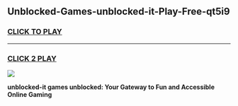 
## Unblocked-Games-unblocked-it-Play-Free-qt5i9
<h3>
<a href="https://premium76.site?title=unblocked-it&ref=23A">CLICK TO PLAY</a></h3>
<hr>

<h3>
<a href="https://premium76.site?title=unblocked-it&ref=23A">CLICK 2 PLAY</a>
  
</h3>

<a href="https://premium76.site?title=unblocked-it&ref=23A"><img src="https://clearcache.store/games.png"></a>


**unblocked-it games unblocked: Your Gateway to Fun and Accessible Online Gaming**
